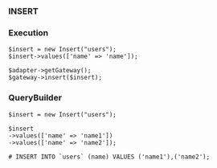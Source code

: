 ### INSERT


### Execution

```
$insert = new Insert("users");
$insert->values(['name' => 'name']);

$adapter->getGateway();
$gateway->insert($insert);
```

### QueryBuilder

```
$insert = new Insert("users");

$insert
->values(['name' => 'name1'])
->values(['name' => 'name2']);

# INSERT INTO `users` (name) VALUES ('name1'),('name2');
```
